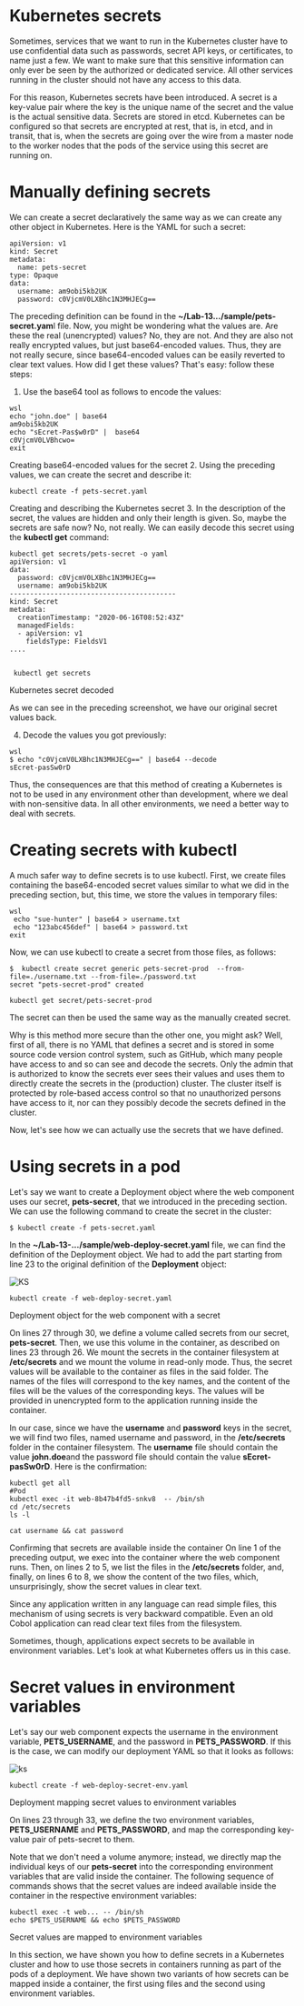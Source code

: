 # Kubernetes secrets
Sometimes, services that we want to run in the Kubernetes cluster have to use confidential data such as passwords, secret API keys, or certificates, to name just a few. We want to make sure that this sensitive information can only ever be seen by the authorized or dedicated service. All other services running in the cluster should not have any access to this data.

For this reason, Kubernetes secrets have been introduced. A secret is a key-value pair where the key is the unique name of the secret and the value is the actual sensitive data. Secrets are stored in etcd. Kubernetes can be configured so that secrets are encrypted at rest, that is, in etcd, and in transit, that is, when the secrets are going over the wire from a master node to the worker nodes that the pods of the service using this secret are running on.

# Manually defining secrets
We can create a secret declaratively the same way as we can create any other object in Kubernetes. Here is the YAML for such a secret:

```
apiVersion: v1
kind: Secret
metadata:
  name: pets-secret
type: Opaque
data:
  username: am9obi5kb2UK
  password: c0VjcmV0LXBhc1N3MHJECg==
```

The preceding definition can be found in the **~/Lab-13.../sample/pets-secret.yam**l file. Now, you might be wondering what the values are. Are these the real (unencrypted) values? No, they are not. And they are also not really encrypted values, but just base64-encoded values. Thus, they are not really secure, since base64-encoded values can be easily reverted to clear text values. How did I get these values? That's easy: follow these steps:

1. Use the base64 tool as follows to encode the values:

```
wsl
echo "john.doe" | base64
am9obi5kb2UK
echo "sEcret-Pas$w0rD" |  base64
c0VjcmV0LVBhcwo=
exit
```

Creating base64-encoded values for the secret
2. Using the preceding values, we can create the secret and describe it:

```
kubectl create -f pets-secret.yaml
```

Creating and describing the Kubernetes secret
3. In the description of the secret, the values are hidden and only their length is given. So, maybe the secrets are safe now? No, not really. We can easily decode this secret using the **kubectl get** command:

```
kubectl get secrets/pets-secret -o yaml
apiVersion: v1
data:
  password: c0VjcmV0LXBhc1N3MHJECg==
  username: am9obi5kb2UK
-----------------------------------------
kind: Secret
metadata:
  creationTimestamp: "2020-06-16T08:52:43Z"
  managedFields:
  - apiVersion: v1
    fieldsType: FieldsV1
....


 kubectl get secrets
```

Kubernetes secret decoded

As we can see in the preceding screenshot, we have our original secret values back.

4. Decode the values you got previously:

```
wsl
$ echo "c0VjcmV0LXBhc1N3MHJECg==" | base64 --decode
sEcret-pasSw0rD
```

Thus, the consequences are that this method of creating a Kubernetes is not to be used in any environment other than development, where we deal with non-sensitive data. In all other environments, we need a better way to deal with secrets.

# Creating secrets with kubectl
A much safer way to define secrets is to use kubectl. First, we create files containing the base64-encoded secret values similar to what we did in the preceding section, but, this time, we store the values in temporary files:

```
wsl
 echo "sue-hunter" | base64 > username.txt
 echo "123abc456def" | base64 > password.txt
exit
```

Now, we can use kubectl to create a secret from those files, as follows:

```
$  kubectl create secret generic pets-secret-prod  --from-file=./username.txt --from-file=./password.txt 
secret "pets-secret-prod" created

kubectl get secret/pets-secret-prod
```

 The secret can then be used the same way as the manually created secret.


Why is this method more secure than the other one, you might ask? Well, first of all, there is no YAML that defines a secret and is stored in some source code version control system, such as GitHub, which many people have access to and so can see and decode the secrets. Only the admin that is authorized to know the secrets ever sees their values and uses them to directly create the secrets in the (production) cluster. The cluster itself is protected by role-based access control so that no unauthorized persons have access to it, nor can they possibly decode the secrets defined in the cluster.

Now, let's see how we can actually use the secrets that we have defined.

# Using secrets in a pod
Let's say we want to create a Deployment object where the web component uses our secret, **pets-secret**, that we introduced in the preceding section. We can use the following command to create the secret in the cluster:

```
$ kubectl create -f pets-secret.yaml
```

In the **~/Lab-13-.../sample/web-deploy-secret.yaml** file, we can find the definition of the Deployment object. We had to add the part starting from line 23 to the original definition of the **Deployment** object:

![KS](./img/m13-zdd-p5.png)

```
kubectl create -f web-deploy-secret.yaml
```

Deployment object for the web component with a secret

On lines 27 through 30, we define a volume called secrets from our secret, **pets-secret**. Then, we use this volume in the container, as described on lines 23 through 26. We mount the secrets in the container filesystem at **/etc/secrets** and we mount the volume in read-only mode. Thus, the secret values will be available to the container as files in the said folder. The names of the files will correspond to the key names, and the content of the files will be the values of the corresponding keys. The values will be provided in unencrypted form to the application running inside the container.

In our case, since we have the **username** and **password** keys in the secret, we will find two files, named username and password, in the **/etc/secrets** folder in the container filesystem. The **username** file should contain the value **john.doe**and the password file should contain the value **sEcret-pasSw0rD**. Here is the confirmation:

```
kubectl get all
#Pod
kubectl exec -it web-8b47b4fd5-snkv8  -- /bin/sh
cd /etc/secrets
ls -l

cat username && cat password
```

Confirming that secrets are available inside the container
On line 1 of the preceding output, we exec into the container where the web component runs. Then, on lines 2 to 5, we list the files in the **/etc/secrets** folder, and, finally, on lines 6 to 8, we show the content of the two files, which, unsurprisingly, show the secret values in clear text.

Since any application written in any language can read simple files, this mechanism of using secrets is very backward compatible. Even an old Cobol application can read clear text files from the filesystem.

Sometimes, though, applications expect secrets to be available in environment variables. Let's look at what Kubernetes offers us in this case.

# Secret values in environment variables
Let's say our web component expects the username in the environment variable, **PETS_USERNAME**, and the password in **PETS_PASSWORD**. If this is the case, we can modify our deployment YAML so that it looks as follows:

![ks](./img/m13-ks-p2.png)

```
kubectl create -f web-deploy-secret-env.yaml
```

Deployment mapping secret values to environment variables

On lines 23 through 33, we define the two environment variables, **PETS_USERNAME** and **PETS_PASSWORD**, and map the corresponding key-value pair of pets-secret to them.

Note that we don't need a volume anymore; instead, we directly map the individual keys of our **pets-secret** into the corresponding environment variables that are valid inside the container. The following sequence of commands shows that the secret values are indeed available inside the container in the respective environment variables:

```
kubectl exec -t web... -- /bin/sh
echo $PETS_USERNAME && echo $PETS_PASSWORD
```

Secret values are mapped to environment variables

In this section, we have shown you how to define secrets in a Kubernetes cluster and how to use those secrets in containers running as part of the pods of a deployment. We have shown two variants of how secrets can be mapped inside a container, the first using files and the second using environment variables.